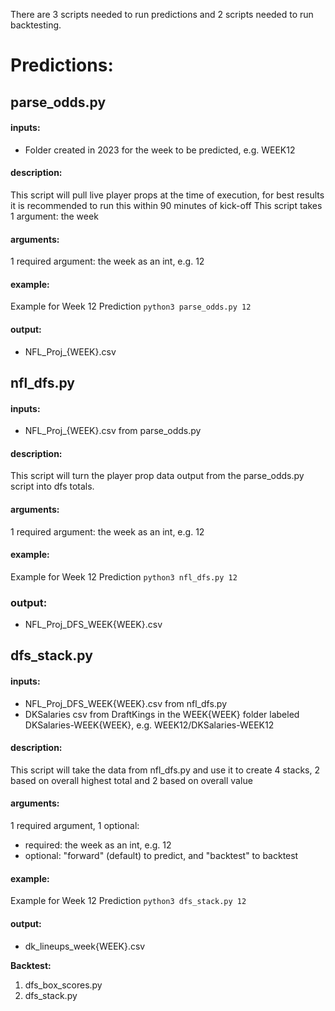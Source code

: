 There are 3 scripts needed to run predictions and 2 scripts needed to run backtesting.

# Predictions:

## parse_odds.py

#### inputs:
- Folder created in 2023 for the week to be predicted, e.g. WEEK12

#### description:
This script will pull live player props at the time of execution, for best results it is recommended to run this within 90 minutes of kick-off
This script takes 1 argument: the week

#### arguments:
1 required argument: the week as an int, e.g. 12

#### example:
Example for Week 12 Prediction
`python3 parse_odds.py 12`

#### output:
- NFL_Proj_{WEEK}.csv

## nfl_dfs.py

#### inputs:
- NFL_Proj_{WEEK}.csv from parse_odds.py

#### description:
This script will turn the player prop data output from the parse_odds.py script into dfs totals.

#### arguments:
1 required argument: the week as an int, e.g. 12

#### example:
Example for Week 12 Prediction
`python3 nfl_dfs.py 12`

### output:
- NFL_Proj_DFS_WEEK{WEEK}.csv

## dfs_stack.py

#### inputs:
- NFL_Proj_DFS_WEEK{WEEK}.csv from nfl_dfs.py
- DKSalaries csv from DraftKings in the WEEK{WEEK} folder labeled DKSalaries-WEEK{WEEK}, e.g. WEEK12/DKSalaries-WEEK12

#### description:
This script will take the data from nfl_dfs.py and use it to create 4 stacks, 2 based on overall highest total and 2 based on overall value

#### arguments:
1 required argument, 1 optional: 
- required: the week as an int, e.g. 12
- optional: "forward" (default) to predict, and "backtest" to backtest

#### example:
Example for Week 12 Prediction
`python3 dfs_stack.py 12`

#### output:
- dk_lineups_week{WEEK}.csv


**Backtest:**

1. dfs_box_scores.py
2. dfs_stack.py
